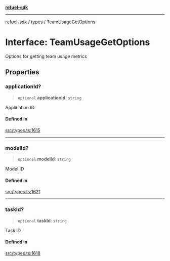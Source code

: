 [**refuel-sdk**](../../README.md)

***

[refuel-sdk](../../modules.md) / [types](../README.md) / TeamUsageGetOptions

# Interface: TeamUsageGetOptions

Options for getting team usage metrics

## Properties

### applicationId?

> `optional` **applicationId**: `string`

Application ID

#### Defined in

[src/types.ts:1615](https://github.com/refuel-ai/refuel-sdk/blob/992e715e614e75caa11e039ae8b03c5366ed7bea/src/types.ts#L1615)

***

### modelId?

> `optional` **modelId**: `string`

Model ID

#### Defined in

[src/types.ts:1621](https://github.com/refuel-ai/refuel-sdk/blob/992e715e614e75caa11e039ae8b03c5366ed7bea/src/types.ts#L1621)

***

### taskId?

> `optional` **taskId**: `string`

Task ID

#### Defined in

[src/types.ts:1618](https://github.com/refuel-ai/refuel-sdk/blob/992e715e614e75caa11e039ae8b03c5366ed7bea/src/types.ts#L1618)
